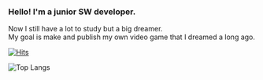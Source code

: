 <!--
![Wave](https://capsule-render.vercel.app/api?type=waving&color=auto&height=300&section=header&text=capsule%20render&fontSize=90)
-->

### Hello! I'm a junior SW developer.

Now I still have a lot to study but a big dreamer.  
My goal is make and publish my own video game that I dreamed a long ago.

[![Hits](https://hits.seeyoufarm.com/api/count/incr/badge.svg?url=https%3A%2F%2Fgithub.com%2Fluenarstery04&count_bg=%23170C45&title_bg=%23A0A0A0&icon=&icon_color=%232CFF8E&title=hits&edge_flat=false)](https://hits.seeyoufarm.com)

![Top Langs](https://github-readme-stats.vercel.app/api/top-langs/?username=luenarstery04&layout=compact)
<!--
**luenarstery04/luenarstery04** is a ✨ _special_ ✨ repository because its `README.md` (this file) appears on your GitHub profile.

Here are some ideas to get you started:

- 🔭 I’m currently working on ...
- 🌱 I’m currently learning ...
- 👯 I’m looking to collaborate on ...
- 🤔 I’m looking for help with ...
- 💬 Ask me about ...
- 📫 How to reach me: ...
- 😄 Pronouns: ...
- ⚡ Fun fact: ...
-->
